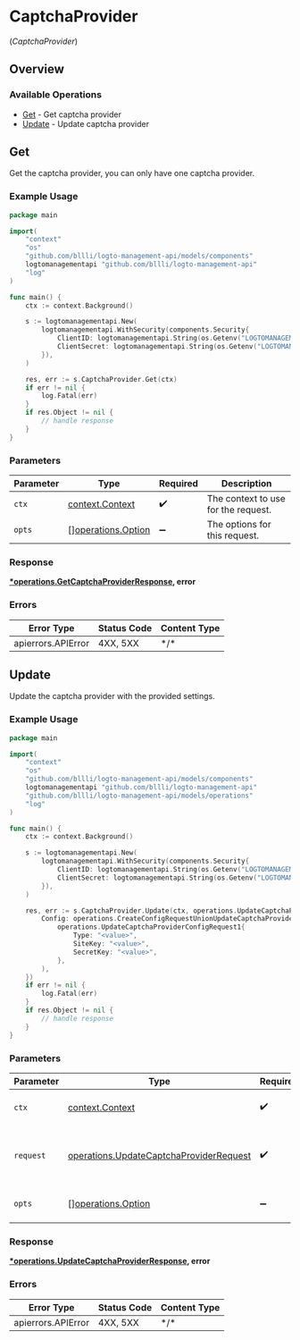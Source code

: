 # CaptchaProvider
(*CaptchaProvider*)

## Overview

### Available Operations

* [Get](#get) - Get captcha provider
* [Update](#update) - Update captcha provider

## Get

Get the captcha provider, you can only have one captcha provider.

### Example Usage

```go
package main

import(
	"context"
	"os"
	"github.com/bllli/logto-management-api/models/components"
	logtomanagementapi "github.com/bllli/logto-management-api"
	"log"
)

func main() {
    ctx := context.Background()

    s := logtomanagementapi.New(
        logtomanagementapi.WithSecurity(components.Security{
            ClientID: logtomanagementapi.String(os.Getenv("LOGTOMANAGEMENTAPI_CLIENT_ID")),
            ClientSecret: logtomanagementapi.String(os.Getenv("LOGTOMANAGEMENTAPI_CLIENT_SECRET")),
        }),
    )

    res, err := s.CaptchaProvider.Get(ctx)
    if err != nil {
        log.Fatal(err)
    }
    if res.Object != nil {
        // handle response
    }
}
```

### Parameters

| Parameter                                                | Type                                                     | Required                                                 | Description                                              |
| -------------------------------------------------------- | -------------------------------------------------------- | -------------------------------------------------------- | -------------------------------------------------------- |
| `ctx`                                                    | [context.Context](https://pkg.go.dev/context#Context)    | :heavy_check_mark:                                       | The context to use for the request.                      |
| `opts`                                                   | [][operations.Option](../../models/operations/option.md) | :heavy_minus_sign:                                       | The options for this request.                            |

### Response

**[*operations.GetCaptchaProviderResponse](../../models/operations/getcaptchaproviderresponse.md), error**

### Errors

| Error Type         | Status Code        | Content Type       |
| ------------------ | ------------------ | ------------------ |
| apierrors.APIError | 4XX, 5XX           | \*/\*              |

## Update

Update the captcha provider with the provided settings.

### Example Usage

```go
package main

import(
	"context"
	"os"
	"github.com/bllli/logto-management-api/models/components"
	logtomanagementapi "github.com/bllli/logto-management-api"
	"github.com/bllli/logto-management-api/models/operations"
	"log"
)

func main() {
    ctx := context.Background()

    s := logtomanagementapi.New(
        logtomanagementapi.WithSecurity(components.Security{
            ClientID: logtomanagementapi.String(os.Getenv("LOGTOMANAGEMENTAPI_CLIENT_ID")),
            ClientSecret: logtomanagementapi.String(os.Getenv("LOGTOMANAGEMENTAPI_CLIENT_SECRET")),
        }),
    )

    res, err := s.CaptchaProvider.Update(ctx, operations.UpdateCaptchaProviderRequest{
        Config: operations.CreateConfigRequestUnionUpdateCaptchaProviderConfigRequest1(
            operations.UpdateCaptchaProviderConfigRequest1{
                Type: "<value>",
                SiteKey: "<value>",
                SecretKey: "<value>",
            },
        ),
    })
    if err != nil {
        log.Fatal(err)
    }
    if res.Object != nil {
        // handle response
    }
}
```

### Parameters

| Parameter                                                                                          | Type                                                                                               | Required                                                                                           | Description                                                                                        |
| -------------------------------------------------------------------------------------------------- | -------------------------------------------------------------------------------------------------- | -------------------------------------------------------------------------------------------------- | -------------------------------------------------------------------------------------------------- |
| `ctx`                                                                                              | [context.Context](https://pkg.go.dev/context#Context)                                              | :heavy_check_mark:                                                                                 | The context to use for the request.                                                                |
| `request`                                                                                          | [operations.UpdateCaptchaProviderRequest](../../models/operations/updatecaptchaproviderrequest.md) | :heavy_check_mark:                                                                                 | The request object to use for the request.                                                         |
| `opts`                                                                                             | [][operations.Option](../../models/operations/option.md)                                           | :heavy_minus_sign:                                                                                 | The options for this request.                                                                      |

### Response

**[*operations.UpdateCaptchaProviderResponse](../../models/operations/updatecaptchaproviderresponse.md), error**

### Errors

| Error Type         | Status Code        | Content Type       |
| ------------------ | ------------------ | ------------------ |
| apierrors.APIError | 4XX, 5XX           | \*/\*              |